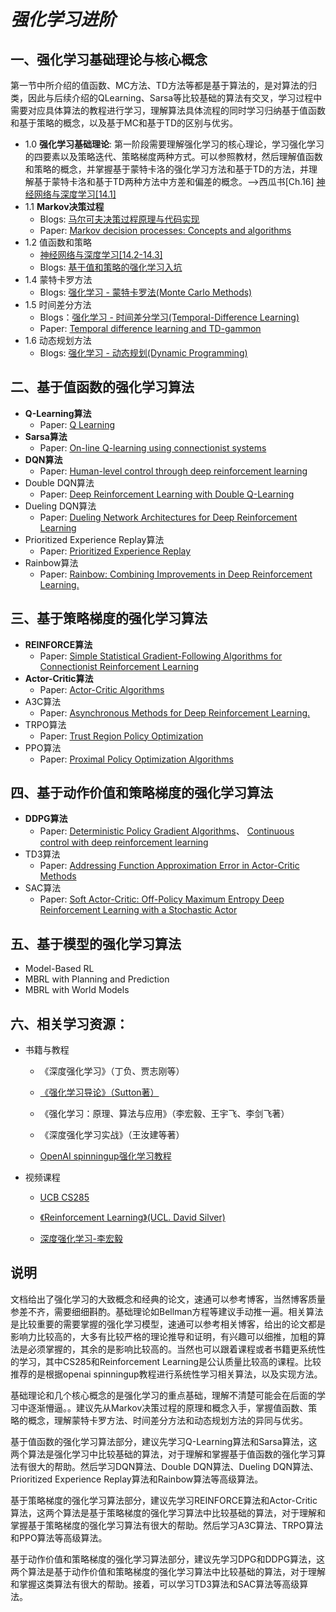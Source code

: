 # ***强化学习进阶***
## 一、强化学习基础理论与核心概念

第一节中所介绍的值函数、MC方法、TD方法等都是基于算法的，是对算法的归类，因此与后续介绍的QLearning、Sarsa等比较基础的算法有交叉，学习过程中需要对应具体算法的教程进行学习，理解算法具体流程的同时学习归纳基于值函数和基于策略的概念，以及基于MC和基于TD的区别与优劣。
- 1.0 **强化学习基础理论**: 第一阶段需要理解强化学习的核心理论，学习强化学习的四要素以及策略迭代、策略梯度两种方式。可以参照教材，然后理解值函数和策略的概念，并掌握基于蒙特卡洛的强化学习方法和基于TD的方法，并理解基于蒙特卡洛和基于TD两种方法中方差和偏差的概念。-->西瓜书[Ch.16] [神经网络与深度学习[14.1]](https://nndl.github.io/)
- 1.1 **Markov决策过程**
  - Blogs: [马尔可夫决策过程原理与代码实现](https://blog.csdn.net/qq_41297934/article/details/105104684)
  - Paper: [Markov decision processes: Concepts and algorithms](https://www.writebug.com/git/awan/aicar/raw/commit/f779d0e788f6ba0aeb45d8d31f1384c09c236afe/references/Markov%20Decision%20Processes%20Concepts%20and%20Algorithms.pdf)
- 1.2 值函数和策略
  - [神经网络与深度学习[14.2-14.3]](https://nndl.github.io/)
  - Blogs: [基于值和策略的强化学习入坑](https://zhuanlan.zhihu.com/p/54825295)
- 1.4 蒙特卡罗方法
  - Blogs: [强化学习 - 蒙特卡罗法(Monte Carlo Methods)](https://zhuanlan.zhihu.com/p/72715842)
- 1.5 时间差分方法
  - Blogs：[强化学习 - 时间差分学习(Temporal-Difference Learning)](https://zhuanlan.zhihu.com/p/73083240)
  - Paper: [Temporal difference learning and TD-gammon](https://dl.acm.org/doi/10.1145/203330.203343)
- 1.6 动态规划方法
  - Blogs: [强化学习 - 动态规划(Dynamic Programming)](https://zhuanlan.zhihu.com/p/72360992)
## 二、基于值函数的强化学习算法
- **Q-Learning算法**
  - Paper: [Q Learning](https://link.springer.com/article/10.1007/BF00992698)
- **Sarsa算法**
  - Paper: [On-line Q-learning using connectionist systems](https://www.researchgate.net/profile/Mahesan-Niranjan/publication/2500611_On-Line_Q-Learning_Using_Connectionist_Systems/links/5438d5db0cf204cab1d6db0f/On-Line-Q-Learning-Using-Connectionist-Systems.pdf?_sg%5B0%5D=HYd0h230b7WOR6m4hj5yx01K97aS61Z0DufUURMQr9ZqMqcEVZ0dNpG84h6uCfRl_M40FNkXgRX-GnpnxH31Ww.jBF3fgrlhaJYs3bDEaHQU22nRpKP0zKeF_oOsqh7WddL8pfxAomPSbeANzdmLP9YPB26HbLeSaEJqhFgzIxvWQ&_sg%5B1%5D=CZtZhHTEMgSwBZrpZU_7BACd8RH04JUKiITdXRQJ6MQ9SFS27jreZmcsuNcqYYWRoxcwBE-xBMbrfl1QobmEZ65bmkmpzonq5JoLRIIUKXne.jBF3fgrlhaJYs3bDEaHQU22nRpKP0zKeF_oOsqh7WddL8pfxAomPSbeANzdmLP9YPB26HbLeSaEJqhFgzIxvWQ&_iepl=)
- **DQN算法**
  - Paper: [Human-level control through deep reinforcement learning](https://www.nature.com/articles/nature14236/?source=post_page---------------------------)
- Double DQN算法
  - Paper: [Deep Reinforcement Learning with Double Q-Learning](https://ojs.aaai.org/index.php/AAAI/article/view/10295)
- Dueling DQN算法
  - Paper: [Dueling Network Architectures for Deep Reinforcement Learning](http://proceedings.mlr.press/v48/wangf16.html)
- Prioritized Experience Replay算法
  - Paper: [Prioritized Experience Replay](https://arxiv.org/abs/1511.05952)
- Rainbow算法
  - Paper: [Rainbow: Combining Improvements in Deep Reinforcement Learning.](https://ojs.aaai.org/index.php/AAAI/article/view/11796)
## 三、基于策略梯度的强化学习算法
- **REINFORCE算法**
  - Paper: [Simple Statistical Gradient-Following Algorithms for Connectionist Reinforcement Learning](https://link.springer.com/chapter/10.1007/978-1-4615-3618-5_2)
- **Actor-Critic算法**
  - Paper: [Actor-Critic Algorithms](https://proceedings.neurips.cc/paper/1999/hash/6449f44a102fde848669bdd9eb6b76fa-Abstract.html)
- A3C算法
  - Paper: [Asynchronous Methods for Deep Reinforcement Learning.](http://proceedings.mlr.press/v48/mniha16.html?ref=https://githubhelp.com)
- TRPO算法
  - Paper: [Trust Region Policy Optimization](https://proceedings.mlr.press/v37/schulman15.html)
- PPO算法
  - Paper: [Proximal Policy Optimization Algorithms](https://arxiv.org/abs/1707.06347)
## 四、基于动作价值和策略梯度的强化学习算法
- **DDPG算法**
  - Paper: [Deterministic Policy Gradient Algorithms](http://proceedings.mlr.press/v32/silver14.html)、 [Continuous control with deep reinforcement learning](https://arxiv.org/abs/1509.02971)
- TD3算法
  - Paper: [Addressing Function Approximation Error in Actor-Critic Methods](https://proceedings.mlr.press/v80/fujimoto18a.html)
- SAC算法
  - Paper: [Soft Actor-Critic: Off-Policy Maximum Entropy Deep Reinforcement Learning with a Stochastic Actor](https://proceedings.mlr.press/v80/haarnoja18b)
## 五、基于模型的强化学习算法
- Model-Based RL
- MBRL with Planning and Prediction
- MBRL with World Models

## 六、相关学习资源：

- 书籍与教程

  - 《深度强化学习》（丁负、贾志刚等）

  - [《强化学习导论》（Sutton著）](https://rl.qiwihui.com/zh_CN/latest/)

  - 《强化学习：原理、算法与应用》（李宏毅、王宇飞、李剑飞著）

  - 《深度强化学习实战》（王汝建等著）

  -  [OpenAI spinningup强化学习教程](https://spinningup.openai.com/en/latest/spinningup/rl_intro.html)

- 视频课程

  - [UCB CS285](https://www.bilibili.com/video/BV12341167kL/?spm_id_from=333.337.search-card.all.click&vd_source=ef6bc9d073dccb208fb608bc99286677)

  - [《Reinforcement Learning》(UCL. David Silver)](https://www.davidsilver.uk/teaching/)

  - [深度强化学习-李宏毅](https://www.bilibili.com/video/av24724071/?from=search&seid=9547815852611563503&vd_source=ef6bc9d073dccb208fb608bc99286677)
## 说明

文档给出了强化学习的大致概念和经典的论文，速通可以参考博客，当然博客质量参差不齐，需要细细斟酌。基础理论如Bellman方程等建议手动推一遍。相关算法是比较重要的需要掌握的强化学习模型，速通可以参考相关博客，给出的论文都是影响力比较高的，大多有比较严格的理论推导和证明，有兴趣可以细推，加粗的算法是必须掌握的，其余的是影响比较高的。当然也可以跟着课程或者书籍更系统性的学习，其中CS285和Reinforcement Learning是公认质量比较高的课程。比较推荐的是根据openai spinningup教程进行系统性学习相关算法，以及实现方法。

基础理论和几个核心概念的是强化学习的重点基础，理解不清楚可能会在后面的学习中逐渐懵逼。。建议先从Markov决策过程的原理和概念入手，掌握值函数、策略的概念，理解蒙特卡罗方法、时间差分方法和动态规划方法的异同与优劣。

基于值函数的强化学习算法部分，建议先学习Q-Learning算法和Sarsa算法，这两个算法是强化学习中比较基础的算法，对于理解和掌握基于值函数的强化学习算法有很大的帮助。然后学习DQN算法、Double DQN算法、Dueling DQN算法、Prioritized Experience Replay算法和Rainbow算法等高级算法。

基于策略梯度的强化学习算法部分，建议先学习REINFORCE算法和Actor-Critic算法，这两个算法是基于策略梯度的强化学习算法中比较基础的算法，对于理解和掌握基于策略梯度的强化学习算法有很大的帮助。然后学习A3C算法、TRPO算法和PPO算法等高级算法。

基于动作价值和策略梯度的强化学习算法部分，建议先学习DPG和DDPG算法，这两个算法是基于动作价值和策略梯度的强化学习算法中比较基础的算法，对于理解和掌握这类算法有很大的帮助。接着，可以学习TD3算法和SAC算法等高级算法。
